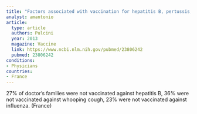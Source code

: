 ```yaml
---
title: "Factors associated with vaccination for hepatitis B, pertussis, seasonal and pandemic influenza among French general practitioners: a 2010 survey"
analyst: amantonio
article:
  type: article
  authors: Pulcini
  year: 2013
  magazine: Vaccine
  link: https://www.ncbi.nlm.nih.gov/pubmed/23806242
  pubmed: 23806242
conditions:
- Physicians
countries:
- France
---
```


27% of doctor’s families were not vaccinated against hepatitis B, 36% were not vaccinated against whooping cough, 23% were not vaccinated against influenza. (France)
